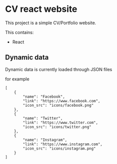 # CV react website
This project is a simple CV/Portfolio website.

This contains:
- React

## Dynamic data
Dynamic data is currently loaded through JSON files


for example
```
[
    {
        "name": "Facebook",
        "link": "https://www.facebook.com",
        "icon_src": "icons/facebook.png"
    },
    {
        "name": "Twitter",
        "link": "https://www.twitter.com",
        "icon_src": "icons/twitter.png"
    },
    {
        "name": "Instagram",
        "link": "https://www.instagram.com",
        "icon_src": "icons/instagram.png"
    }
]
```
